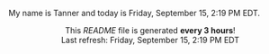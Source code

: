 My name is Tanner and today is Friday, September 15, 2:19 PM EDT.

<p align="center">This <i>README</i> file is generated <b>every 3 hours</b>!</br>Last refresh: Friday, September 15, 2:19 PM EDT<br /></p>
